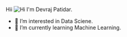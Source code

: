  Hii ![Hi](https://user-images.githubusercontent.com/94734991/168955927-1b87179e-a196-46f4-bcc4-7249ea7fe269.gif) I'm Devraj Patidar.
- 👀 I’m interested in Data Sciene.
- 🌱 I’m currently learning Machine Learning.
